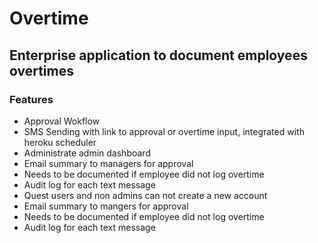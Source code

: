 # Overtime

## Enterprise application to document employees overtimes

### Features

- Approval Wokflow
- SMS Sending with link to approval or overtime input, integrated with heroku scheduler
- Administrate admin dashboard
- Email summary to managers for approval
- Needs to be documented if employee did not log overtime
- Audit log for each text message
- Quest users and non admins can not create a new account
- Email summary to mangers for approval
- Needs to be documented if employee did not log overtime
- Audit log for each text message
